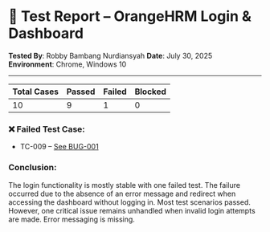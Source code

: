 
# 🧾 Test Report – OrangeHRM Login & Dashboard

**Tested By**: Robby Bambang Nurdiansyah
**Date**: July 30, 2025  
**Environment**: Chrome, Windows 10

---

| Total Cases | Passed | Failed | Blocked |
|-------------|--------|--------|---------|
| 10          | 9     | 1      | 0       |

### ❌ Failed Test Case:
- TC-009 – [See BUG-001](https://github.com/robbynurdiansyah/manual-qa-orangehrm/blob/main/Login/bug-reports.md)

### Conclusion:
The login functionality is mostly stable with one failed test. The failure occurred due to the absence of an error message and redirect when accessing the dashboard without logging in.
Most test scenarios passed. However, one critical issue remains unhandled when invalid login attempts are made. Error messaging is missing.
